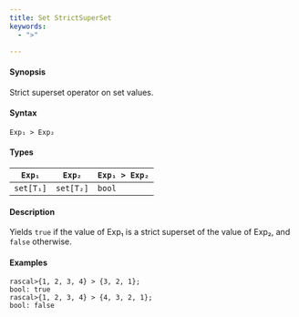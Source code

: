```yaml
---
title: Set StrictSuperSet
keywords:
  - ">"

---
```


#### Synopsis

Strict superset operator on set values.

#### Syntax

`Exp₁ > Exp₂`

#### Types


| `Exp₁`    |  `Exp₂`    | `Exp₁ > Exp₂`  |
| --- | --- | --- |
| `set[T₁]` |  `set[T₂]` | `bool`               |


#### Description

Yields `true` if the value of Exp₁ is a strict superset of the value of Exp₂, and `false` otherwise.

#### Examples


```rascal-shell 
rascal>{1, 2, 3, 4} > {3, 2, 1};
bool: true
rascal>{1, 2, 3, 4} > {4, 3, 2, 1};
bool: false
```


